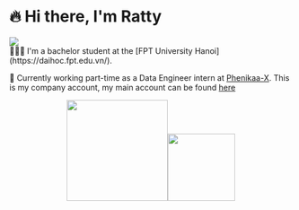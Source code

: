 # 🔥 Hi there, I'm Ratty

<a href="https://www.linkedin.com/in/rattyboxxx/">
  <img src="https://img.shields.io/badge/LinkedIn-0077B5?style=for-the-badge&logo=linkedin&logoColor=white" />
</a>
<br/>
🧑🏼‍🎓 I'm a bachelor student at the [FPT University Hanoi](https://daihoc.fpt.edu.vn/).

💼 Currently working part-time as a Data Engineer intern at [Phenikaa-X](https://phenikaa-x.com/). This is my company account, my main account can be found [here](https://github.com/rattyboxxx)

<p align="middle">
    <img align="centre" src="https://github-readme-stats-eight-theta.vercel.app/api?username=hung-phenikaaX&show_icons=true&hide_border=true&include_all_commits=true&count_private=true&bg_color=00000000&theme=tokyonight" height=180px/><img height="120px" src="https://github-readme-stats.vercel.app/api/top-langs/?username=hung-phenikaaX&hide=html,jupyter%20notebook&hide_title=true&hide_border=true&layout=compact&langs_count=8&theme=tokyonight&bg_color=00000000" />
</p>
